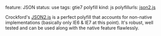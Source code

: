 feature: JSON
status: use
tags: gtie7 polyfill
kind: js
polyfillurls: [json2.js](https://github.com/douglascrockford/JSON-js)

Crockford's [JSON2.js](https://github.com/douglascrockford/JSON-js) is a perfect polyfill that accounts for non-native implementations (basically only IE6 & IE7 at this point). It's robust, well tested and can be used along with the native feature flawlessly.
